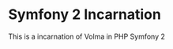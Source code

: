 Symfony 2 Incarnation
==========================================
This is a incarnation of Volma in PHP Symfony 2
